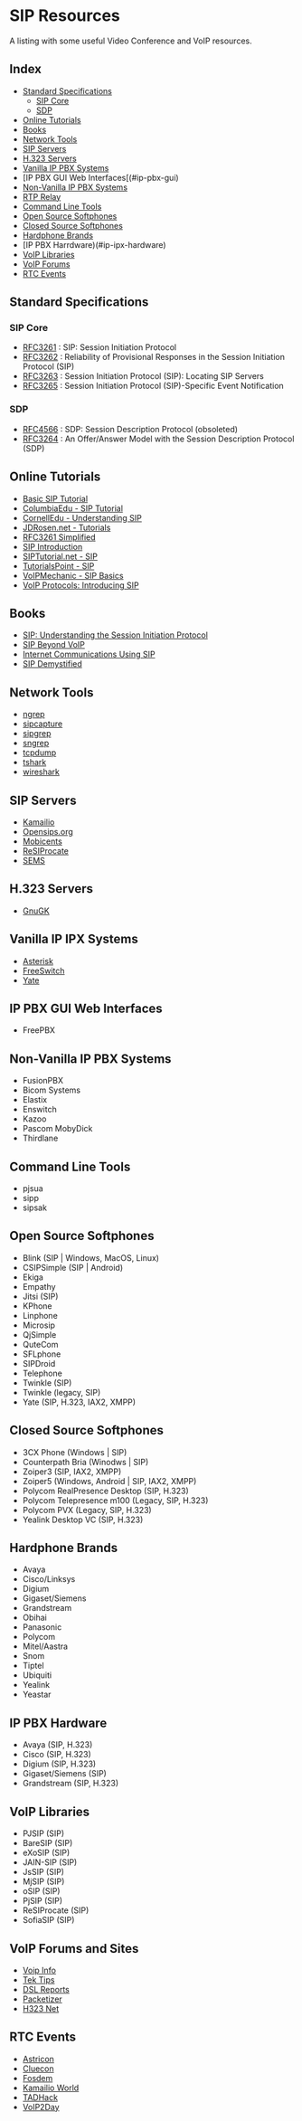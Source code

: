 # SIP Resources

A listing with some useful Video Conference and VoIP resources.

## Index

* [Standard Specifications](#standard-specifications)
  * [SIP Core](#sip-core)
  * [SDP](#sdp)
* [Online Tutorials](#online-tutorials)
* [Books](#books)
* [Network Tools](#network-tools)
* [SIP Servers](#sip-servers)
* [H.323 Servers](#h323-servers)
* [Vanilla IP PBX Systems](#v-ip-pbx)
* [IP PBX GUI Web Interfaces[(#ip-pbx-gui)
* [Non-Vanilla IP PBX Systems](#nv-ip-pbx)
* [RTP Relay](rtp-relay)
* [Command Line Tools](#command-line-tools)
* [Open Source Softphones](#os-softphones)
* [Closed Source Softphones](#cs-softphones)
* [Hardphone Brands](#hp-brands)
* [IP PBX Harrdware)(#ip-ipx-hardware)
* [VoIP Libraries](#voip-libraries)
* [VoIP Forums](#voip-forums)
* [RTC Events](#rtc-events)

## Standard Specifications

### SIP Core

* [RFC3261](http://tools.ietf.org/html/rfc3261) : SIP: Session Initiation Protocol
* [RFC3262](http://tools.ietf.org/html/rfc3262) : Reliability of Provisional Responses in the Session Initiation Protocol (SIP)
* [RFC3263](http://tools.ietf.org/html/rfc3263) : Session Initiation Protocol (SIP): Locating SIP Servers
* [RFC3265](http://tools.ietf.org/html/rfc3265) : Session Initiation Protocol (SIP)-Specific Event Notification

### SDP

* [RFC4566](http://tools.ietf.org/html/rfc4566) : SDP: Session Description Protocol (obsoleted)
* [RFC3264](http://tools.ietf.org/html/rfc3264) : An Offer/Answer Model with the Session Description Protocol (SDP)

## Online Tutorials

* [Basic SIP Tutorial](http://code2compile.com/Basic-SIP-Tutorial.php)
* [ColumbiaEdu - SIP Tutorial](http://www.cs.columbia.edu/~hgs/teaching/ais/slides/2003/sip_long.pdf)
* [CornellEdu - Understanding SIP](http://www.cs.cornell.edu/courses/cs619/2004fa/documents/siptutorial.pdf)
* [JDRosen.net - Tutorials](http://www.jdrosen.net/tutorials.html)
* [RFC3261 Simplified](http://www.siptopia.org/multimedia-tag/rfc-3261/)
* [SIP Introduction](http://www.kamailio.org/docs/tutorials/sip-introduction/)
* [SIPTutorial.net - SIP](http://www.siptutorial.net/SIP/index.html)
* [TutorialsPoint - SIP](http://www.tutorialspoint.com/session_initiation_protocol/index.htm)
* [VoIPMechanic - SIP Basics](http://www.voipmechanic.com/sip-basics.htm)
* [VoIP Protocols: Introducing SIP](http://toncar.cz/Tutorials/VoIP/VoIP_Protocols_Introducing_SIP.html)

## Books

* [SIP: Understanding the Session Initiation Protocol](http://www.amazon.com/SIP-Understanding-Initiation-Protocol-Telecommunications/dp/1607839954/httpwwwtuto0a-20)
* [SIP Beyond VoIP](http://www.amazon.com/SIP-Beyond-VoIP-Communications-Revolution/dp/0974813001)
* [Internet Communications Using SIP](http://www.amazon.com/Internet-Communications-Using-Henry-Sinnreich/dp/0471413992/httpwwwtuto0a-20)
* [SIP Demystified](http://www.amazon.com/SIP-Demystified-Gonzalo-Camarillo/dp/0071373403)

## Network Tools

* [ngrep](http://ngrep.sourceforge.net/)
* [sipcapture](http://www.sipcapture.org)
* [sipgrep](https://github.com/sipcapture/sipgrep)
* [sngrep](https://github.com/irontec/sngrep)
* [tcpdump](http://www.tcpdump.org/)
* [tshark](https://www.wireshark.org/docs/man-pages/tshark.html)
* [wireshark](http://www.wireshark.org)

## SIP Servers

* [Kamailio](http://www.kamailio.org)
* [Opensips.org](https://www.opensips.org)
* [Mobicents](http://www.mobicents.org/)
* [ReSIProcate](http://www.resiprocate.org)
* [SEMS](https://github.com/sems-server/sems)

## H.323 Servers

* [GnuGK](http://www.gnugk.org)

## Vanilla IP IPX Systems

* [Asterisk](http://www.asterisk.org)
* [FreeSwitch](http://www.freeswitch.org)
* [Yate](https://www.yate.ro)

## IP PBX GUI Web Interfaces

* FreePBX

## Non-Vanilla IP PBX Systems

* FusionPBX
* Bicom Systems
* Elastix
* Enswitch
* Kazoo
* Pascom MobyDick
* Thirdlane

## Command Line Tools

* pjsua
* sipp
* sipsak

## Open Source Softphones

* Blink (SIP | Windows, MacOS, Linux)
* CSIPSimple (SIP | Android)
* Ekiga
* Empathy
* Jitsi (SIP)
* KPhone
* Linphone
* Microsip
* QjSimple
* QuteCom
* SFLphone
* SIPDroid
* Telephone
* Twinkle (SIP)
* Twinkle (legacy, SIP)
* Yate (SIP, H.323, IAX2, XMPP)

## Closed Source Softphones

* 3CX Phone (Windows | SIP)
* Counterpath Bria (Winodws | SIP)
* Zoiper3 (SIP, IAX2, XMPP)
* Zoiper5 (Windows, Android | SIP, IAX2, XMPP)
* Polycom RealPresence Desktop (SIP, H.323)
* Polycom Telepresence m100 (Legacy, SIP, H.323)
* Polycom PVX (Legacy, SIP, H.323)
* Yealink Desktop VC (SIP, H.323)

## Hardphone Brands

* Avaya
* Cisco/Linksys
* Digium
* Gigaset/Siemens
* Grandstream
* Obihai
* Panasonic
* Polycom
* Mitel/Aastra
* Snom
* Tiptel
* Ubiquiti
* Yealink
* Yeastar

## IP PBX Hardware

* Avaya (SIP, H.323)
* Cisco (SIP, H.323)
* Digium (SIP, H.323)
* Gigaset/Siemens (SIP)
* Grandstream (SIP, H.323)

## VoIP Libraries

* PJSIP (SIP)
* BareSIP (SIP)
* eXoSIP (SIP)
* JAIN-SIP (SIP)
* JsSIP (SIP)
* MjSIP (SIP)
* oSIP (SIP)
* PjSIP (SIP)
* ReSIProcate (SIP)
* SofiaSIP (SIP)

## VoIP Forums and Sites

* [Voip Info](http://www.voip-info.org)
* [Tek Tips](http://www.tek-tips.com)
* [DSL Reports](http://)
* [Packetizer](http://www.packetizer)
* [H323 Net](http://www.h323.net)

## RTC Events

* [Astricon](http://www.astricon.com)
* [Cluecon](http://www.cluecon.com)
* [Fosdem](http://fosdem.org)
* [Kamailio World](http://www.kamailioworld.com)
* [TADHack](http://www.tadhack.com)
* [VoIP2Day](http://www.voip2day.com)
